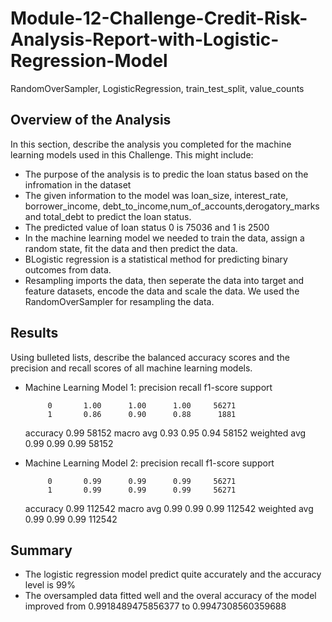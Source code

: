 # Module-12-Challenge-Credit-Risk-Analysis-Report-with-Logistic-Regression-Model
RandomOverSampler, LogisticRegression, train_test_split, value_counts

## Overview of the Analysis

In this section, describe the analysis you completed for the machine learning models used in this Challenge. This might include:

* The purpose of the analysis is to predic the loan status based on the infromation in the dataset
* The given information to the model was loan_size, interest_rate, borrower_income, debt_to_income,num_of_accounts,derogatory_marks and total_debt to predict the loan status.
* The predicted value of loan status 0 is 75036 and 1 is 2500
* In the machine learning model we needed to train the data, assign a random state, fit the data and then predict the data.   
* BLogistic regression is a statistical method for predicting binary outcomes from data. 
* Resampling imports the data, then seperate the data into target and feature datasets, encode the data and scale the data. We used the RandomOverSampler for resampling the data. 

## Results

Using bulleted lists, describe the balanced accuracy scores and the precision and recall scores of all machine learning models.

* Machine Learning Model 1:
  precision    recall  f1-score   support

           0       1.00      1.00      1.00     56271
           1       0.86      0.90      0.88      1881

    accuracy                           0.99     58152
   macro avg       0.93      0.95      0.94     58152
weighted avg       0.99      0.99      0.99     58152

* Machine Learning Model 2:
  precision    recall  f1-score   support

           0       0.99      0.99      0.99     56271
           1       0.99      0.99      0.99     56271

    accuracy                           0.99    112542
   macro avg       0.99      0.99      0.99    112542
weighted avg       0.99      0.99      0.99    112542


## Summary


* The logistic regression model predict quite accurately and the accuracy level is 99%    
* The oversampled data fitted well and the overal accuracy of the model improved from 0.9918489475856377 to 0.9947308560359688
